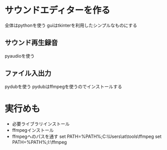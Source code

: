 # サウンドエディターを作る

全体はpythonを使う
guiはtkinterを利用したシンプルなものにする

## サウンド再生録音

pyaudioを使う

## ファイル入出力

pydubを使う
pydubはffmpegを使うのでインストールする

# 実行めも

- 必要ライブラリインストール
- ffmpegインストール
- ffmpegへのパスを通す
    set PATH=%PATH%;C:\Users\at\tools\ffmpeg
    set PATH=%PATH%;I:\ffmpeg